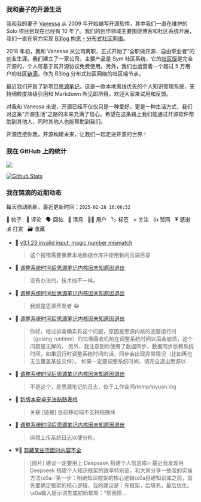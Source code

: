 ### 我和妻子的开源生活

我和我的妻子 [Vanessa](https://github.com/Vanessa219) 从 2009 年开始编写开源软件，其中我们一直在维护的 Solo 项目到现在已经有 10 年了。我们的创作领域主要围绕博客和社区系统开展，我们一直在努力实现 [B3log 构思 - 分布式社区网络](https://ld246.com/article/1546941897596)。

2018 年初，我和 Vanessa 从公司离职，正式开始了“全职做开源、自由职业者”的创业生涯。我们建立了一家公司，主要产品是 Sym 社区系统，它的[社区版](https://github.com/88250/symphony)是完全开源的，个人可基于其开源协议免费使用。另外，我们也运营着一个超过 5 万用户的社区[链滴](https://ld246.com)，作为 B3log 分布式社区网络的社区端节点。

最近我们开启了新项目[思源笔记](https://github.com/siyuan-note/siyuan)，这是一款本地离线优先的个人知识管理系统，支持细粒度块级引用和 Markdown 所见即所得，欢迎大家来试用和反馈。

对我和 Vanessa 来说，开源已经不仅仅只是一种爱好，更是一种生活方式，我们对这条“开源生活”之路的未来充满了信心。希望在这条路上我们能通过开源软件帮助到其他人，同时其他人也能帮助到我们。

开源连接你我，开源构建未来，让我们一起走进开源的世界！

### 我在 GitHub 上的统计

<a title="Hits" target="_blank" href="https://github.com/88250/88250"><img src="https://hits.b3log.org/88250/88250.svg"></a>

[![Github Stats](https://github-readme-stats.vercel.app/api?username=88250&theme=tokyonight&show_icons=true)](https://github.com/88250)

<!--events start -->

### 我在链滴的近期动态

每天自动刷新，最近更新时间：`2025-02-28 16:06:52`

📝 帖子 &nbsp; 💬 评论 &nbsp; 🗣 回帖 &nbsp; 🌙 清月 &nbsp; 👨‍💻 用户 &nbsp; 🏷️ 标签 &nbsp; ⭐️ 关注 &nbsp; 👍 赞同 &nbsp; 💗 感谢 &nbsp; 💰 打赏 &nbsp; 🗃 收藏

* 💬 [v3.1.23 invalid input: magic number mismatch](https://ld246.com/article/1740706169074/comment/1740706578998#comments)

  > 这个报错需要重置本地数据仓库并使用新的云端目录
* 💬 [调整系统时间后思源笔记内核因未知原因退出](https://ld246.com/article/1740562046743/comment/1740702497542#comments)

  > 没有办法的，技术栈不一样。
* 💬 [调整系统时间后思源笔记内核因未知原因退出](https://ld246.com/article/1740562046743/comment/1740698558256#comments)

  > 我就是思源开发者 😂
* 💬 [调整系统时间后思源笔记内核因未知原因退出](https://ld246.com/article/1740562046743/comment/1740665534766#comments)

  > 你好，经过排查确实有这个问题，原因是思源内核的底层运行时（golang runtime）的垃圾回收机制在调整系统时间以后会崩溃，这个问题是无解的。 另外，我注意到你使用了数据同步，数据同步依赖系统时间，如果运行时调整系统时间的话，同步会出现异常情况（比如再也无法覆盖某些文件）。 如果一定要调整系统时间，请完全退出思源以 ..
* 💬 [调整系统时间后思源笔记内核因未知原因退出](https://ld246.com/article/1740562046743/comment/1740645078297#comments)

  > 不是这个，是思源笔记的日志，位于工作空间/temp/siyuan.log
* 💬 [新版本安卓无法粘贴表格](https://ld246.com/article/1740625748292/comment/1740625829954#comments)

  > 关联 [链接] 目前移动端不支持拖拽块
* 💬 [调整系统时间后思源笔记内核因未知原因退出](https://ld246.com/article/1740562046743/comment/1740625253807#comments)

  > 麻烦上传系统日志以便分析。
* 💗📝 [剪藏某些页面时内容不全](https://ld246.com/article/1740616914346)

  > [图片] 建议一定要用上 Deepseek 搭建个人信息库🔥 最近我发现用 Deepseek 搭建个人知识框架的效率特别高，和大家分享一些我的实操方法\x0a✅第一步：明确知识框架的核心逻辑\x0a搭建知识库之前，首先要确定框架的核心逻辑，我的建议是：先框架，后填充，最后优化。\x0a输入提示词生成初始框架：“帮我搭 ..


<!--events end -->
